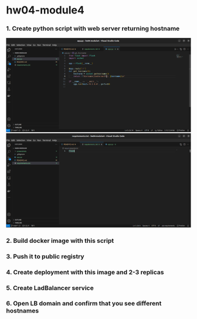 # hw04-module4

### 1. Create python script with web server returning hostname
![alt text](<screenshots/1/Знімок екрана з 2024-06-29 02-07-27.png>)
![alt text](<screenshots/1/Знімок екрана з 2024-06-29 02-09-21.png>)


### 2. Build docker image with this script


### 3. Push it to public registry


### 4. Create deployment with this image and 2-3 replicas


### 5. Create LadBalancer service


### 6. Open LB domain and confirm that you see different hostnames
